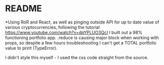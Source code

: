 # README

*Using RoR and React, as well as pinging outside API for up to date value of various cryptocurrencies, following the tutorial https://www.youtube.com/watch?v=dpYPLUO3QcI I built out a 98% functioning portfolio app.  .reduce is causing major block when working with props, so despite a few hours troubleshooting I can't get a TOTAL portfolio value to print (TypeError).

I didn't style this myself - I used the css code straight from the source.
